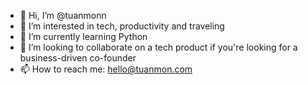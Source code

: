 - 👋 Hi, I’m @tuanmonn
- 👀 I’m interested in tech, productivity and traveling
- 🌱 I’m currently learning Python
- 💞️ I’m looking to collaborate on a tech product if you're looking for a business-driven co-founder
- 📫 How to reach me: hello@tuanmon.com

<!---
tuanmonn/tuanmonn is a ✨ special ✨ repository because its `README.md` (this file) appears on your GitHub profile.
You can click the Preview link to take a look at your changes.
--->
